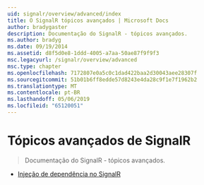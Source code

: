 ```yaml
---
uid: signalr/overview/advanced/index
title: O SignalR tópicos avançados | Microsoft Docs
author: bradygaster
description: Documentação do SignalR - tópicos avançados.
ms.author: bradyg
ms.date: 09/19/2014
ms.assetid: d8f5d0e8-1ddd-4005-a7aa-50ae87f9f9f3
msc.legacyurl: /signalr/overview/advanced
msc.type: chapter
ms.openlocfilehash: 7172807e0a5c0c1dad422baa2d30043aee28307f
ms.sourcegitcommit: 51b01b6ff8edde57d8243e4da28c9f1e7f1962b2
ms.translationtype: MT
ms.contentlocale: pt-BR
ms.lasthandoff: 05/06/2019
ms.locfileid: "65120051"
---
```

# <a name="signalr-advanced-topics"></a>Tópicos avançados de SignalR

> Documentação do SignalR - tópicos avançados.

- [Injeção de dependência no SignalR](dependency-injection.md)
